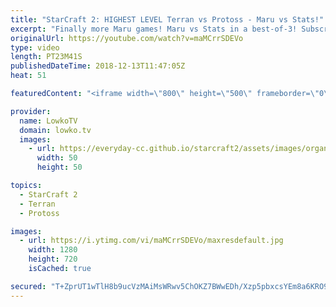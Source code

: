 ```yaml
---
title: "StarCraft 2: HIGHEST LEVEL Terran vs Protoss - Maru vs Stats!"
excerpt: "Finally more Maru games! Maru vs Stats in a best-of-3! Subscribe for more videos: http://lowko.tv/youtube Insane game of StarCraft 2: https://goo.gl/HFczUz  In this series of top-level StarCraft 2 I cast a match between Maru and Stats. Both players are likely to be the current best in their respective"
originalUrl: https://youtube.com/watch?v=maMCrrSDEVo
type: video
length: PT23M41S
publishedDateTime: 2018-12-13T11:47:05Z
heat: 51

featuredContent: "<iframe width=\"800\" height=\"500\" frameborder=\"0\" src=\"https://www.youtube.com/embed/maMCrrSDEVo\" allow=\"accelerometer; autoplay; encrypted-media; gyroscope; picture-in-picture\" allowfullscreen></iframe>"

provider:
  name: LowkoTV
  domain: lowko.tv
  images:
    - url: https://everyday-cc.github.io/starcraft2/assets/images/organizations/lowko.tv-50x50.jpg
      width: 50
      height: 50

topics:
  - StarCraft 2
  - Terran
  - Protoss

images:
  - url: https://i.ytimg.com/vi/maMCrrSDEVo/maxresdefault.jpg
    width: 1280
    height: 720
    isCached: true

secured: "T+ZprUT1wTlH8b9ucVzMAiMsWRwv5ChOKZ7BWwEDh/Xzp5pbxcsYEm8a6KRO956BCM2sdFtpvbr5vL85UET6t5MT/f5Kil93hfPYFPvzjtxvOs7Em1nbM5ZUfuowIftFkcTdqssB8mVEJ55RP1POXq/w7gXBb494cAiLu0AkTUxiGJWjUtbi7mbskkTfdKI/3ovBdOgf1HR0f/4bTDJCucbiW1xitD47BVUp0jXQnhio3m1sCDLq0Zhmwi2OjQaTwc0w46VtZJJgVJsTadufKPF49vZDaR9pXM5d5KYljbGZSNR2ZtLKFv+dBjRC+q1g0vC7h1gOF2jZ/KgVuT0znKFiQNpPcPTcLHy69yjpa9K6D6e0A+GHIybzlBGiaBLs61xnnc6SpGTHfIHKumpK3v0lOL/VJ6HzKC3U0PQuNv/lDy3Sv449AWymFM+jhOcJ;UsOEkn/WIo8OqNjk7v/WCg=="
---
```


